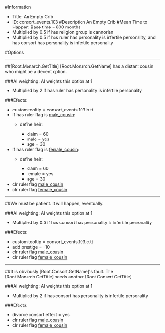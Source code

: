 #Information
 - Title: An Empty Crib
 - ID: consort_events.103
#Description
An Empty Crib
#Mean Time to Happen:
Base time = 600 months
 - Multiplied by 0.5 if has religion group is cannorian
 - Multiplied by 0.5 if has ruler has personality is infertile personality, and has consort has personality is infertile personality

#Options

___
##[Root.Monarch.GetTitle] [Root.Monarch.GetName] has a distant cousin who might be a decent option.

###AI weighting:
AI weights this option at 1
 - Multiplied by 2 if has ruler has personality is infertile personality


###Efects:<ul><li>custom tooltip = consort_events.103.b.tt</li><li>If has ruler flag is [male_cousin](../flags/male_cousin.md):</li><ul><li>define heir:</li><ul><li>claim = 60</li><li>male = yes</li><li>age = 30</li></ul></ul><li>If has ruler flag is [female_cousin](../flags/female_cousin.md):</li><ul><li>define heir:</li><ul><li>claim = 60</li><li>female = yes</li><li>age = 30</li></ul></ul><li>clr ruler flag [male_cousin](../flags/male_cousin.md)</li><li>clr ruler flag [female_cousin](../flags/female_cousin.md)</li></ul>

___
##We must be patient. It will happen, eventually.

###AI weighting:
AI weights this option at 1
 - Multiplied by 0.5 if has consort has personality is infertile personality


###Efects:<ul><li>custom tooltip = consort_events.103.c.tt</li><li>add prestige = -10</li><li>clr ruler flag [male_cousin](../flags/male_cousin.md)</li><li>clr ruler flag [female_cousin](../flags/female_cousin.md)</li></ul>

___
##It is obviously [Root.Consort.GetName]'s fault. The [Root.Monarch.GetTitle] needs another [Root.Consort.GetTitle].

###AI weighting:
AI weights this option at 1
 - Multiplied by 2 if has consort has personality is infertile personality


###Efects:<ul><li>divorce consort effect = yes</li><li>clr ruler flag [male_cousin](../flags/male_cousin.md)</li><li>clr ruler flag [female_cousin](../flags/female_cousin.md)</li></ul>
